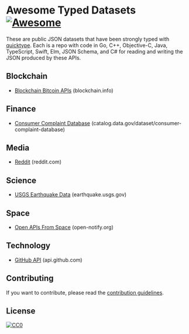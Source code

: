 # Awesome Typed Datasets [![Awesome](https://cdn.rawgit.com/sindresorhus/awesome/d7305f38d29fed78fa85652e3a63e154dd8e8829/media/badge.svg)](https://github.com/sindresorhus/awesome)

These are public JSON datasets that have been strongly
typed with [quicktype](https://github.com/quicktype/quicktype).
Each is a repo with code in Go, C++, Objective-C, Java, TypeScript, Swift, Elm, JSON Schema, and C# for
reading and writing the JSON produced by these APIs.


## Blockchain

* [Blockchain Bitcoin APIs](https://github.com/typeguard/types-blockchain) (blockchain.info)

## Finance

* [Consumer Complaint Database](https://github.com/typeguard/types-consumer-complaints) (catalog.data.gov/dataset/consumer-complaint-database)

## Media

* [Reddit](https://github.com/typeguard/types-reddit) (reddit.com)

## Science

* [USGS Earthquake Data](https://github.com/typeguard/types-earthquakes) (earthquake.usgs.gov)

## Space

* [Open APIs From Space](https://github.com/typeguard/types-astronauts-in-space) (open-notify.org)

## Technology

* [GitHub API](https://github.com/typeguard/types-github) (api.github.com)

## Contributing
If you want to contribute, please read the [contribution guidelines](CONTRIBUTING.md).

## License
[![CC0](http://mirrors.creativecommons.org/presskit/buttons/88x31/svg/cc-zero.svg)](https://creativecommons.org/publicdomain/zero/1.0/)
